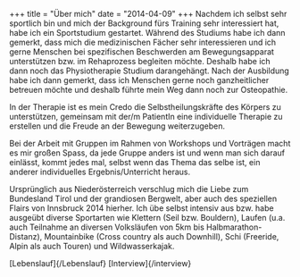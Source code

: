 +++
title = "Über mich"
date = "2014-04-09"
+++
Nachdem ich selbst sehr sportlich bin und mich der Background fürs Training sehr interessiert hat, habe ich ein Sportstudium gestartet.
Während des Studiums habe ich dann gemerkt, dass mich die medizinischen Fächer sehr interessieren und ich gerne Menschen bei spezifischen Beschwerden am Bewegungsapparat unterstützen bzw. im Rehaprozess begleiten möchte. Deshalb habe ich dann noch das Physiotherapie Studium darangehängt. Nach der Ausbildung habe ich dann gemerkt, dass ich Menschen gerne noch ganzheitlicher betreuen möchte und deshalb führte mein Weg dann noch zur Osteopathie.

In der Therapie ist es mein Credo die Selbstheilungskräfte des Körpers zu unterstützen, gemeinsam mit der/m PatientIn eine individuelle Therapie zu erstellen und die Freude an der Bewegung weiterzugeben.

Bei der Arbeit mit Gruppen im Rahmen von Workshops und Vorträgen macht es mir großen Spass, da jede Gruppe anders ist und wenn man sich darauf einlässt, kommt jedes mal, selbst wenn das Thema das selbe ist, ein anderer individuelles Ergebnis/Unterricht heraus.


Ursprünglich aus Niederösterreich verschlug mich die Liebe zum Bundesland Tirol und der grandiosen Bergwelt, aber auch des speziellen Flairs von Innsbruck 2014 hierher.
Ich übe selbst intensiv aus bzw. habe ausgeübt diverse Sportarten wie Klettern (Seil bzw. Bouldern), Laufen (u.a. auch Teilnahme an diversen Volksläufen von 5km bis Halbmarathon- Distanz), Mountainbike (Cross country als auch Downhill), Schi (Freeride, Alpin als auch Touren) und Wildwasserkajak.

[Lebenslauf]{/Lebenslauf}
[Interview]{/interview}